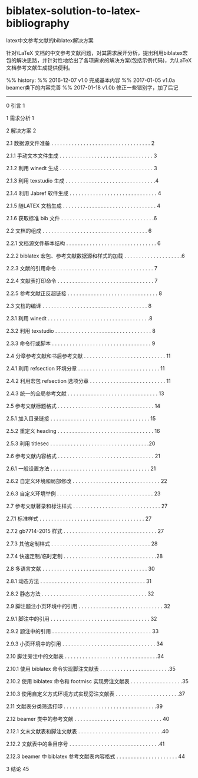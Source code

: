 # biblatex-solution-to-latex-bibliography

latex中文参考文献的biblatex解决方案

针对\LaTeX 文档的中文参考文献问题，对其需求展开分析，提出利用biblatex宏包的解决思路，并针对性地给出了各项需求的解决方案(包括示例代码)，为\LaTeX 文档参考文献生成提供便利。

%% history:
%% 2016-12-07 v1.0  完成基本内容
%% 2017-01-05 v1.0a beamer类下的内容完善
%% 2017-01-18 v1.0b 修正一些错别字，加了后记

---------------------------------------------------------------

0 引言 1

1 需求分析 1

2 解决方案 2

2.1 数据源文件准备 . . . . . . . . . . . . . . . . . . . . . . . . . . . . . . . . . . 2

2.1.1 手动文本文件生成 . . . . . . . . . . . . . . . . . . . . . . . . . . . . . . . . 3

2.1.2 利用 winedt 生成 . . . . . . . . . . . . . . . . . . . . . . . . . . . . . . . . 3

2.1.3 利用 texstudio 生成 . . . . . . . . . . . . . . . . . . . . . . . . . . . . . . .4

2.1.4 利用 Jabref 软件生成 . . . . . . . . . . . . . . . . . . . . . . . . . . . . . . 4

2.1.5 随LATEX 文档生成 . . . . . . . . . . . . . . . . . . . . . . . . . . . . . . . . 4

2.1.6 获取标准 bib 文件 . . . . . . . . . . . . . . . . . . . . . . . . . . . . . . . .6

2.2 文档的组成 . . . . . . . . . . . . . . . . . . . . . . . . . . . . . . . . . . . . 6

2.2.1 文档源文件基本结构 . . . . . . . . . . . . . . . . . . . . . . . . . . . . . . . 6

2.2.2 biblatex 宏包、参考文献数据源和样式的加载 . . . . . . . . . . . . . . . . . . . .6

2.2.3 文献的引用命令 . . . . . . . . . . . . . . . . . . . . . . . . . . . . . . . . . 7

2.2.4 文献表打印命令 . . . . . . . . . . . . . . . . . . . . . . . . . . . . . . . . . 7

2.2.5 参考文献正反超链接 . . . . . . . . . . . . . . . . . . . . . . . . . . . . . . . 8

2.3 文档的编译 . . . . . . . . . . . . . . . . . . . . . . . . . . . . . . . . . . . . 8

2.3.1 利用 winedt . . . . . . . . . . . . . . . . . . . . . . . . . . . . . . . . . . .8

2.3.2 利用 texstudio . . . . . . . . . . . . . . . . . . . . . . . . . . . . . . . . . 8

2.3.3 命令行或脚本 . . . . . . . . . . . . . . . . . . . . . . . . . . . . . . . . . . 9

2.4 分章参考文献和书后参考文献 . . . . . . . . . . . . . . . . . . . . . . . . . . . . 11

2.4.1 利用 refsection 环境分章 . . . . . . . . . . . . . . . . . . . . . . . . . . . . 11

2.4.2 利用宏包 refsection 选项分章 . . . . . . . . . . . . . . . . . . . . . . . . . . 11

2.4.3 统一的全局参考文献 . . . . . . . . . . . . . . . . . . . . . . . . . . . . . . . 13

2.5 参考文献标题格式 . . . . . . . . . . . . . . . . . . . . . . . . . . . . . . . . . 14

2.5.1 加入目录链接 . . . . . . . . . . . . . . . . . . . . . . . . . . . . . . . . . . 15

2.5.2 重定义 heading . . . . . . . . . . . . . . . . . . . . . . . . . . . . . . . . . 16

2.5.3 利用 titlesec . . . . . . . . . . . . . . . . . . . . . . . . . . . . . . . . . .20

2.6 参考文献内容格式 . . . . . . . . . . . . . . . . . . . . . . . . . . . . . . . . . 21

2.6.1 一般设置方法 . . . . . . . . . . . . . . . . . . . . . . . . . . . . . . . . . . 21

2.6.2 自定义环境和局部修改 . . . . . . . . . . . . . . . . . . . . . . . . . . . . . . 22

2.6.3 自定义环境举例 . . . . . . . . . . . . . . . . . . . . . . . . . . . . . . . . . 23

2.7 参考文献著录和标注样式 . . . . . . . . . . . . . . . . . . . . . . . . . . . . . . 27

2.7.1 标准样式 . . . . . . . . . . . . . . . . . . . . . . . . . . . . . . . . . . . . 27

2.7.2 gb7714-2015 样式 . . . . . . . . . . . . . . . . . . . . . . . . . . . . . . . . 27

2.7.3 其他定制样式 . . . . . . . . . . . . . . . . . . . . . . . . . . . . . . . . . . 28

2.7.4 快速定制/临时定制 . . . . . . . . . . . . . . . . . . . . . . . . . . . . . . . .28

2.8 多语言文献 . . . . . . . . . . . . . . . . . . . . . . . . . . . . . . . . . . . . 30

2.8.1 动态方法 . . . . . . . . . . . . . . . . . . . . . . . . . . . . . . . . . . . . 31

2.8.2 静态方法 . . . . . . . . . . . . . . . . . . . . . . . . . . . . . . . . . . . . 32

2.9 脚注题注小页环境中的引用 . . . . . . . . . . . . . . . . . . . . . . . . . . . . . 32

2.9.1 脚注中的引用 . . . . . . . . . . . . . . . . . . . . . . . . . . . . . . . . . . 32

2.9.2 题注中的引用 . . . . . . . . . . . . . . . . . . . . . . . . . . . . . . . . . . 33

2.9.3 小页环境中的引用 . . . . . . . . . . . . . . . . . . . . . . . . . . . . . . . . 34

2.10 脚注旁注中的文献表 . . . . . . . . . . . . . . . . . . . . . . . . . . . . . . . .34

2.10.1 使用 biblatex 命令实现脚注文献表 . . . . . . . . . . . . . . . . . . . . . . . .35

2.10.2 使用 biblatex 命令和 footmisc 实现旁注文献表 . . . . . . . . . . . . . . . . . .35

2.10.3 使用自定义方式环境方式实现旁注文献表 . . . . . . . . . . . . . . . . . . . . . .37

2.11 文献表分类筛选打印 . . . . . . . . . . . . . . . . . . . . . . . . . . . . . . . .39

2.12 beamer 类中的参考文献 . . . . . . . . . . . . . . . . . . . . . . . . . . . . . . 40

2.12.1 文末文献表和脚注文献表 . . . . . . . . . . . . . . . . . . . . . . . . . . . . .40

2.12.2 文献表中的条目序号 . . . . . . . . . . . . . . . . . . . . . . . . . . . . . . .41

2.12.3 beamer 中 biblatex 参考文献表内容格式 . . . . . . . . . . . . . . . . . . . . . 44

3 结论 45
